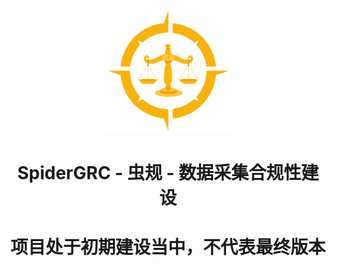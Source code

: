 <p align="center">
  <a href="https://spidergrc.cn/" target="_blank" rel="noopener noreferrer">
    <img width="200px" src="/static/img/logo.png" alt="logo">
  </a>
</p>

<h1 align="center">SpiderGRC - 虫规 - 数据采集合规性建设</h1>
<h1 align="center">项目处于初期建设当中，不代表最终版本</h1>
